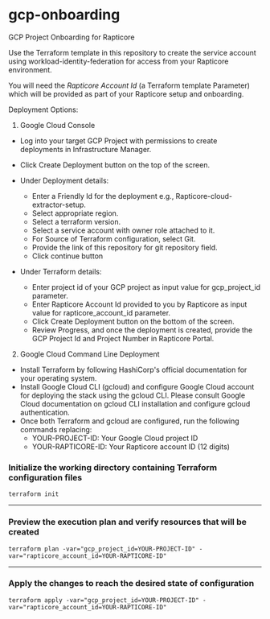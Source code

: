 # gcp-onboarding
GCP Project Onboarding for Rapticore


Use the Terraform template in this repository to create the service account using workload-identity-federation for access from your Rapticore environment.

You will need the _Rapticore Account Id_ (a Terraform template Parameter) which will be provided as part of your Rapticore setup and onboarding.

Deployment Options:

1. Google Cloud Console
- Log into your target GCP Project with permissions to create deployments in Infrastructure Manager.
- Click Create Deployment button on the top of the screen.
- Under Deployment details:
    - Enter a Friendly Id for the deployment e.g., Rapticore-cloud-extractor-setup.
    - Select appropriate region.
    - Select a terraform version.
    - Select a service account with owner role attached to it.
    - For Source of Terraform configuration, select Git.
    - Provide the link of this repository for git repository field.
    - Click continue button

- Under Terraform details:  
    - Enter project id of your GCP project as input value for gcp_project_id parameter.
    - Enter Rapticore Account Id provided to you by Rapticore as input value for rapticore_account_id parameter.
    - Click Create Deployment button on the bottom of the screen.
    - Review Progress, and once the deployment is created, provide the GCP Project Id and Project Number in Rapticore Portal. 

2. Google Cloud Command Line Deployment
- Install Terraform by following HashiCorp's official documentation for your operating system.
- Install Google Cloud CLI (gcloud) and configure Google Cloud account for deploying the stack using the gcloud CLI. Please consult Google Cloud documentation on gcloud CLI installation and configure gcloud authentication.
- Once both Terraform and gcloud are configured, run the following commands replacing:
  - YOUR-PROJECT-ID: Your Google Cloud project ID
  - YOUR-RAPTICORE-ID: Your Rapticore account ID (12 digits)

### Initialize the working directory containing Terraform configuration files
`terraform init`
___

### Preview the execution plan and verify resources that will be created
`terraform plan -var="gcp_project_id=YOUR-PROJECT-ID" -var="rapticore_account_id=YOUR-RAPTICORE-ID"`
___

### Apply the changes to reach the desired state of configuration
`terraform apply -var="gcp_project_id=YOUR-PROJECT-ID" -var="rapticore_account_id=YOUR-RAPTICORE-ID"`
